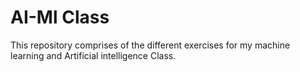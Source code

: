 # AI-Ml Class
This repository comprises of the different exercises for my machine learning and Artificial intelligence Class.
